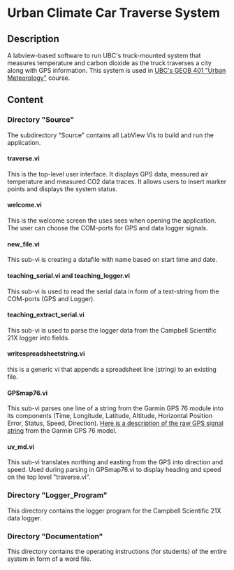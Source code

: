 # Urban Climate Car Traverse System 

## Description

A labview-based software to run UBC's truck-mounted system that measures temperature and carbon dioxide as the truck traverses a city along with GPS information. This system is used in <a href="http://ibis.geog.ubc.ca/courses/geob401/">UBC's GEOB 401 "Urban Meteorology"</a> course.

## Content

### Directory "Source"

The subdirectory "Source" contains all LabView VIs to build and run the application.

#### traverse.vi

This is the top-level user interface. It displays GPS data, measured air temperature and measured CO2 data traces. It allows users to insert marker points and displays the system status. 

#### welcome.vi

This is the welcome screen the uses sees when opening the application. The user can choose the COM-ports for GPS and data logger signals.

#### new_file.vi

This sub-vi is creating a datafile with name based on start time and date.

#### teaching_serial.vi and teaching_logger.vi

This sub-vi is used to read the serial data in form of a text-string from the COM-ports (GPS and Logger).

#### teaching_extract_serial.vi

This sub-vi is used to parse the logger data from the Campbell Scientific 21X logger into fields. 

#### writespreadsheetstring.vi

this is a generic vi that appends a spreadsheet line (string) to an existing file. 

#### GPSmap76.vi

This sub-vi parses one line of a string from the Garmin GPS 76 module into its components (Time, Longitude, Latitude, Altitude, Horizontal Position Error, Status, Speed, Direction). <a href="images/GPS_Signal.png">Here is a description of the raw GPS signal string</a> from the Garmin GPS 76 model.

#### uv_md.vi

This sub-vi translates northing and easting from the GPS into direction and speed. Used during parsing in GPSmap76.vi to display heading and speed on the top level "traverse.vi".

### Directory "Logger_Program"

This directory contains the logger program for the Campbell Scientific 21X data logger.

### Directory "Documentation"

This directory contains the operating instructions (for students) of the entire system in form of a word file.
